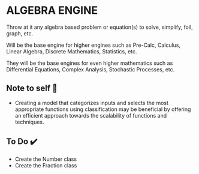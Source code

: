 # ALGEBRA ENGINE

Throw at it any algebra based problem or equation(s) to solve, simplify, foil, graph, etc. 

Will be the base engine for higher engines such as Pre-Calc, Calculus, Linear Algebra, Discrete Mathematics, Statistics, etc. 

They will be the base engines for even higher mathematics such as Differential Equations, Complex Analysis, Stochastic Processes, etc.

## Note to self 📝

- Creating a model that categorizes inputs and selects the most appropriate functions using classification may be beneficial by offering an efficient approach towards the scalability of functions and techniques.

## To Do ✔️

- Create the Number class
- Create the Fraction class
